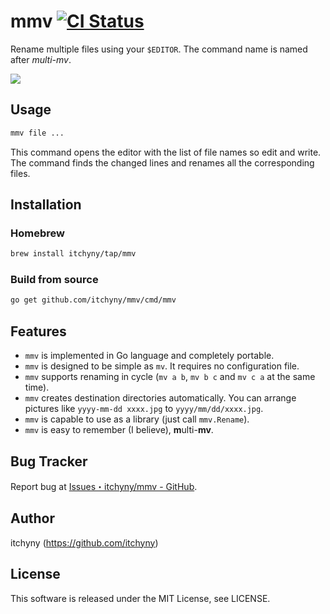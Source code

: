 # mmv [![CI Status](https://github.com/itchyny/mmv/workflows/CI/badge.svg)](https://github.com/itchyny/mmv/actions)
Rename multiple files using your `$EDITOR`. The command name is named after _multi-mv_.

![](https://user-images.githubusercontent.com/375258/72040421-d4f8cd00-32eb-11ea-828f-d9f14f3261ac.gif)

## Usage
```bash
mmv file ...
```
This command opens the editor with the list of file names so edit and write.
The command finds the changed lines and renames all the corresponding files.

## Installation
### Homebrew
```sh
brew install itchyny/tap/mmv
```

### Build from source
```bash
go get github.com/itchyny/mmv/cmd/mmv
```

## Features
- `mmv` is implemented in Go language and completely portable.
- `mmv` is designed to be simple as `mv`. It requires no configuration file.
- `mmv` supports renaming in cycle (`mv a b`, `mv b c` and `mv c a` at the same time).
- `mmv` creates destination directories automatically. You can arrange pictures like `yyyy-mm-dd xxxx.jpg` to `yyyy/mm/dd/xxxx.jpg`.
- `mmv` is capable to use as a library (just call `mmv.Rename`).
- `mmv` is easy to remember (I believe), **m**ulti-**mv**.

## Bug Tracker
Report bug at [Issues・itchyny/mmv - GitHub](https://github.com/itchyny/mmv/issues).

## Author
itchyny (https://github.com/itchyny)

## License
This software is released under the MIT License, see LICENSE.

